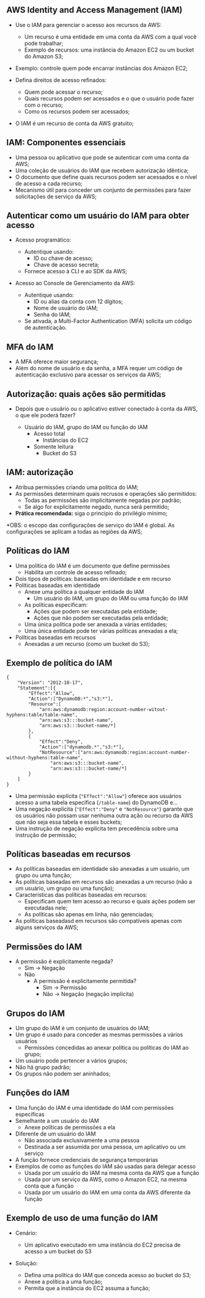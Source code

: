 ## AWS Identity and Access Management (IAM)

- Use o IAM para gerenciar o acesso aos recursos da AWS:
    - Um recurso é uma entidade em uma conta da AWS com a qual você pode trabalhar; 
    - Exemplo de recursos: uma instância do Amazon EC2 ou um bucket do Amazon S3;

- Exemplo: controle quem pode encarrar instâncias dos Amazon EC2;

- Defina direitos de acesso refinados:
    - Quem pode acessar o recurso;
    - Quais recursos podem ser acessados e o que o usuário pode fazer com o recurso;
    - Como os recursos podem ser acessados;

- O IAM é um recurso de conta da AWS gratuito;

## IAM: Componentes essenciais

- Uma pessoa ou aplicativo que pode se autenticar com uma conta da AWS;
- Uma coleção de usuários do IAM que recebem autorização idêntica;
- O documento que define quais recursos podem ser acessados e o nível de acesso a cada recurso;
- Mecanismo útil para conceder um conjunto de permissões para fazer solicitações de serviço da AWS;

## Autenticar como um usuário do IAM para obter acesso

- Acesso programático:
    - Autentique usando:
        - ID ou chave de acesso;
        - Chave de acesso secreta;
    - Fornece acesso à CLI e ao SDK da AWS;

- Acesso ao Console de Gerenciamento da AWS:
    - Autentique usando:
        - ID ou alias da conta com 12 dígitos;
        - Nome de usuário do IAM;
        - Senha do IAM;
    - Se ativada, a Multi-Factor Authentication (MFA) solicita um código de autenticação.

## MFA do IAM

- A MFA oferece maior segurança;
- Além do nome de usuário e da senha, a MFA requer um código de autenticação exclusivo para acessar os serviços da AWS;

## Autorização: quais ações são permitidas

- Depois que o usuário ou o aplicativo estiver conectado à conta da AWS, o que ele poderá fazer?
    
    - Usuário do IAM, grupo do IAM ou função do IAM 
        - Acesso total     
            - Instâncias do EC2
        - Somente leitura  
            - Bucket do S3

## IAM: autorização

- Atribua permissões criando uma política do IAM;
- As permissões determinam quais recrusos e operações são permitidos:
    - Todas as permissões são implicitamente negadas por padrão;
    - Se algo for explicitamente negado, nunca será permitido;
- <b>Prática recomendada:</b> siga o princípio do privilégio mínimo;

*OBS: o escopo das configurações de serviço do IAM  é global. As configurações se aplicam a todas as regiões da AWS;
    
## Políticas do IAM

- Uma política do IAM é um documento que define permissões
    - Habilita um controle de acesso refinado;
- Dois tipos de políticas: baseadas em identidade e em recurso
- Políticas baseadas em identidade
    - Anexe uma política a qualquer entidade do IAM
        - Um usuário do IAM, um grupo do IAM ou uma função do IAM
    - As políticas especificam:
        - Ações que podem ser executadas pela entidade;
        - Ações que não podem ser executadas pela entidade;
    - Uma única política pode ser anexada a várias entidades;
    - Uma única entidade pode ter várias políticas anexadas a ela;
- Políticas baseadas em recursos
    - Anexadas a um recurso (como um bucket do S3);

## Exemplo de política do IAM

```
{
    "Version": "2012-10-17",
    "Statement":[{
        "Effect":"Allow",
        "Action":["DynamoDB:*","s3:*"],
        "Resource":[
            "arn:aws:dynamodb:region:account-number-witout-hyphens:table/table-name",
            "arn:aws:s3:::bucket-name",
            "arn:aws:s3:::bucket-name/*]
        },
        {
            "Effect":"Deny",
            "Action":["dynamodb.*","s3:*"],
            "NotResource":["arn:aws:dynamodb:region:account-number-without-hyphens:table-name",
                "arn:aws:s3:::bucket-name",
                "arn:aws:s3:::bucket-name/*]
        }
    ]
}
```

- Uma permissão explícita (`"Effect":"Allow"`) oferece aos usuários acesso a uma tabela específica (`/table-name`) do DynamoDB e...
- Uma negação explícita (`"Effect":"Deny"` e `"NotResource"`) garante que os usuários não possam usar nenhuma outra ação ou recurso da AWS que não seja essa tabela e esses buckets;
- Uma instrução de negação explícita tem precedência sobre uma instrução de permissão;

## Políticas baseadas em recursos

- As políticas baseadas em identidade são anexadas a um usuário, um grupo ou uma função;
- As políticas baseadas em recursos são anexadas a um recurso (não a um usuário, um grupo ou uma função);
- Características das políticas baseadas em recursos:
    - Especificam quem tem acesso ao recurso e quais ações podem ser executadas nele;
    - As políticas são apenas em linha, não gerenciadas;
- As políticas baseadasd em recursos são compatíveis apenas com alguns serviços da AWS;

## Permissões do IAM

- A permissão é explicitamente negada?
    - Sim -> Negação
    - Não
        - A permissão é explicitamente permitida?
            - Sim -> Permissão
            - Não -> Negação (negação implícita)

## Grupos do IAM

- Um grupo do IAM é um conjunto de usuários do IAM;
- Um grupo é usado para conceder as mesmas permissões a vários usuários
    - Permissões concedidas ao anexar política ou políticas do IAM ao grupo;
- Um usuário pode pertencer a vários grupos;
- Não há grupo padrão;
- Os grupos não podem ser aninhados;

## Funções do IAM 

- Uma função do IAM é uma identidade do IAM com permissões específicas 
- Semelhante a um usuário do IAM
    - Anexe políticas de permissões a ela
- Diferente de um usuário do IAM
    - Não associada exclusivamente a uma pessoa
    - Destinada a ser assumida por uma pessoa, um aplicativo ou um serviço
- A função fornece credenciais de segurança temporárias
- Exemplos de como as funções do IAM são usadas para delegar acesso
    - Usada por um usuário do IAM na mesma conta da AWS que a função
    - Usada por um serviço da AWS, como o Amazon EC2, na mesma conta que a função
    - Usada por um usuário do IAM em uma conta da AWS diferente da função

## Exemplo de uso de uma função do IAM

- Cenário:
    - Um aplicativo executado em uma instância do EC2 precisa de acesso a um bucket do S3

- Solução:
    - Defina uma política do IAM que conceda acesso ao bucket do S3;
    - Anexe a política a uma função;
    - Permita que a instância do EC2 assuma a função;

    